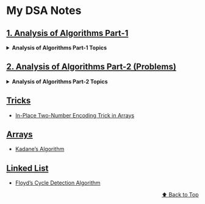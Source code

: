 <div id="top"></div>

# My DSA Notes

## [1. Analysis of Algorithms Part-1](./1.Analysis%20of%20Algorithms%20Part-1.md)

  <details>

  <summary><b>Analysis of Algorithms Part-1 Topics</b></summary>

- [The Role of Algorithm](./1.Analysis%20of%20Algorithms%20Part-1.md#the-role-of-algorithm)
- [Asymptotic Complexity](./1.Analysis%20of%20Algorithms%20Part-1.md#asymptotic-complexity)
- [Asymptotic NOtation & Growth of Functions](./1.Analysis%20of%20Algorithms%20Part-1.md#asymptotic-notation-growth-of-functions)
- [Comparing of two functions](./1.Analysis%20of%20Algorithms%20Part-1.md#comparing-of-two-functions)
- [Order of Growth](./1.Analysis%20of%20Algorithms%20Part-1.md#order-of-growth)
- [Asymptotic Complexity - Examples](./1.Analysis%20of%20Algorithms%20Part-1.md#asymptotic-complexity-examples)
- [Worksheet 1.1: Growth of Functions and Run-Time Estimation](./1.Analysis%20of%20Algorithms%20Part-1.md#worksheet-11-growth-of-functions-and-run-time-estimation)
- [Worksheet 1.2: Asymptotic Complexity](./1.Analysis%20of%20Algorithms%20Part-1.md#worksheet-12-asymptotic-complexity)
- [Reference](./Analysis%20of%20Algorithms%20Part-1.md#reference)

  </details>

## [2. Analysis of Algorithms Part-2 (Problems)](./2.Analysis%20of%20Algorithms%20Part-2%20(Problems).pdf)

  <details>

  <summary><b>Analysis of Algorithms Part-2 Topics</b></summary>

- [Analysis of Common Loops](./2.Analysis%20of%20Algorithms%20Part-2%20(Problems).pdf#page=1)
- [Analysis of Multiple Loops](./2.Analysis%20of%20Algorithms%20Part-2%20(Problems).pdf#page=3)
- [Analysis of Recursion](./2.Analysis%20of%20Algorithms%20Part-2%20(Problems).pdf#page=5)
- [Recursion Tree Method for Solving Recurrences](./2.Analysis%20of%20Algorithms%20Part-2%20(Problems).pdf#page=6)
- [Upper Bound using Recursion Tree Method](https://github.com/hemanth110702/Tech-Notes/blob/main/DSA/2.Analysis%20of%20Algorithms%20Part-2%20(Problems).pdf#page=8)
- [Space Complexity](./2.Analysis%20of%20Algorithms%20Part-2%20(Problems).pdf#page=9)
- [Auxilary Space](./2.Analysis%20of%20Algorithms%20Part-2%20(Problems).pdf#page=11)

  </details>

## [Tricks](./Tricks.md)

- [In-Place Two-Number Encoding Trick in Arrays](./Tricks.md#in-place-two-number-encoding-trick-in-arrays)

## [Arrays](./Arrays.md)

- [Kadane’s Algorithm](./Arrays.md#kadanes-algorithm)

## [Linked List](./Linked%20List.md)

- [Floyd’s Cycle Detection Algorithm](./Linked%20List.md#floyd's-cycle-detection-algorithm)

<p align="right"><a href="#top">⬆️ Back to Top</a></p>

